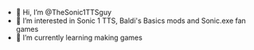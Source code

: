 - 👋 Hi, I’m @TheSonic1TTSguy
- 👀 I’m interested in Sonic 1 TTS, Baldi's Basics mods and Sonic.exe fan games
- 🌱 I’m currently learning making games

<!---
TheSonic1TTSguy/TheSonic1TTSguy is a ✨ special ✨ repository because its `README.md` (this file) appears on your GitHub profile.
You can click the Preview link to take a look at your changes.
--->
